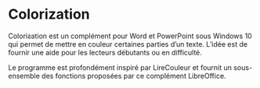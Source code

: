 # Colorization
Coloriƨation est un complément pour Word et PowerPoint sous Windows 10 qui permet de mettre en couleur certaines parties d’un texte. L’idée est de fournir une aide pour les lecteurs débutants ou en difficulté.

Le programme est profondément inspiré par LireCouleur et fournit un sous-ensemble des fonctions proposées par ce complément LibreOffice.
